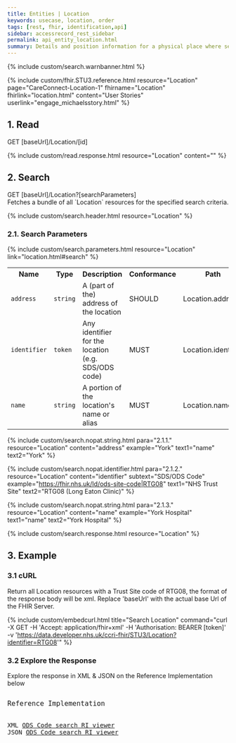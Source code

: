 ```yaml
---
title: Entities | Location
keywords: usecase, location, order
tags: [rest, fhir, identification,api]
sidebar: accessrecord_rest_sidebar
permalink: api_entity_location.html
summary: Details and position information for a physical place where services are provided and resources and participants may be stored, found, contained or accommodated.
---
```

{% include custom/search.warnbanner.html %}

{% include custom/fhir.STU3.reference.html resource="Location" page="CareConnect-Location-1" fhirname="Location" fhirlink="location.html" content="User Stories" userlink="engage_michaelsstory.html" %}

## 1. Read ##

<div markdown="span" class="alert alert-success" role="alert">
GET [baseUrl]/Location/[id]</div>

{% include custom/read.response.html resource="Location" content="" %}

## 2. Search ##

<div markdown="span" class="alert alert-success" role="alert">
GET [baseUrl]/Location?[searchParameters]</div>
Fetches a bundle of all `Location` resources for the specified search criteria.

{% include custom/search.header.html resource="Location" %}

### 2.1. Search Parameters ###

{% include custom/search.parameters.html resource="Location" link="location.html#search" %}

<table style="min-width:100%;width:100%">
<tr id="clinical">
    <th style="width:15%;">Name</th>
    <th style="width:10%;">Type</th>
    <th style="width:40%;">Description</th>
    <th style="width:5%;">Conformance</th>
    <th style="width:30%;">Path</th>
</tr>
<tr>
    <td><code class="highlighter-rouge">address</code></td>
    <td><code class="highlighter-rouge">string</code></td>
    <td>A (part of the) address of the location</td>
    <td>SHOULD</td>
    <td>Location.address</td>
</tr>
<tr>
    <td><code class="highlighter-rouge">identifier</code></td>
    <td><code class="highlighter-rouge">token</code></td>
    <td>Any identifier for the location (e.g. SDS/ODS code)</td>
    <td>MUST</td>
    <td>Location.identifier</td>
</tr>
<tr>
    <td><code class="highlighter-rouge">name</code></td>
    <td><code class="highlighter-rouge">string</code></td>
    <td>A portion of the location's name or alias</td>
    <td>MUST</td>
    <td>Location.name</td>
</tr>
</table>

<!--
<tr>
    <td><code class="highlighter-rouge">adddress-postcode</code></td>
    <td><code class="highlighter-rouge">string</code></td>
    <td>A postalCode specified in an address</td>
    <td>MAY</td>
    <td>Location.address.postalCode</td>
</tr>
-->

<!--
{% include custom/search.nopat.string.html para="2.1.1." resource="Location" content="address-postcode"  example="NG10%201RY" text1="Post Code" text2="NG10 1RY" %}
-->

{% include custom/search.nopat.string.html para="2.1.1." resource="Location" content="address"  example="York" text1="name" text2="York" %}

{% include custom/search.nopat.identifier.html para="2.1.2." resource="Location" content="identifier" subtext="SDS/ODS Code" example="https://fhir.nhs.uk/Id/ods-site-code|RTG08" text1="NHS Trust Site" text2="RTG08 (Long Eaton Clinic)" %}

{% include custom/search.nopat.string.html para="2.1.3." resource="Location" content="name"  example="York Hospital" text1="name" text2="York Hospital" %}

{% include custom/search.response.html resource="Location" %}


## 3. Example ##

<h3 id="32-response-headers">3.1 cURL</h3>

Return all Location resources with a Trust Site code of RTG08, the format of the response body will be xml. Replace 'baseUrl' with the actual base Url of the FHIR Server.

{% include custom/embedcurl.html title="Search Location" command="curl -X GET -H 'Accept: application/fhir+xml' -H 'Authorisation: BEARER [token]' -v 'https://data.developer.nhs.uk/ccri-fhir/STU3/Location?identifier=RTG08'" %}


<h3 id="32-response-headers">3.2 Explore the Response</h3>

Explore the response in XML & JSON on the Reference Implementation below
<div class="language-http highlighter-rouge">
<pre class="highlight">
<p style="font-size: 110%;">Reference Implementation</p>
XML <a target="_blank" href="{{ site.fhir_ref_impl }}search?serverId=home&pretty=true&resource=Location&param.0.qualifier=&param.0.0=&param.0.1=RTG08&param.0.name=identifier&param.0.type=token&resource-search-limit=&encoding=xml">ODS Code search RI viewer</a>
JSON <a target="_blank" href="{{ site.fhir_ref_impl }}search?serverId=home&pretty=true&resource=Location&param.0.qualifier=&param.0.0=&param.0.1=RTG08&param.0.name=identifier&param.0.type=token&resource-search-limit=&encoding=json">ODS Code search RI viewer</a>
</pre>
</div>
